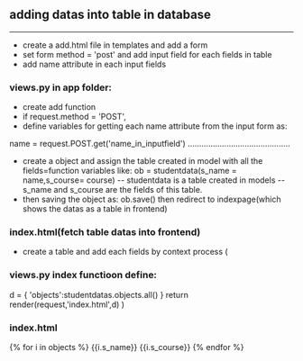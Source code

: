 ## adding datas into table in database
---
* create a add.html file in templates and add a form
* set form method = 'post' and add input field for each fields in table
* add name attribute in each input fields
### views.py in app folder:
* create add function 
* if request.method = 'POST',
* define variables for getting each name attribute from the input form as:

name = request.POST.get('name_in_inputfield')
.............................................

* create a object and assign the table created in model with all the fields=function variables
like:
ob = studentdata(s_name = name,s_course= course) -- studentdata is a table created in models -- s_name and s_course are the fields of this table.
* then saving the object as: ob.save() then redirect to indexpage(which shows the datas as a table in frontend)

### index.html(fetch table datas into frontend)

* create a table and add each fields by context process (

### views.py index functioon define:
d = {
'objects':studentdatas.objects.all()
}
return render(request,'index.html',d)
)

### index.html
{%  for i in objects %}
{{i.s_name}}
{{i.s_course}}
{% endfor %}
